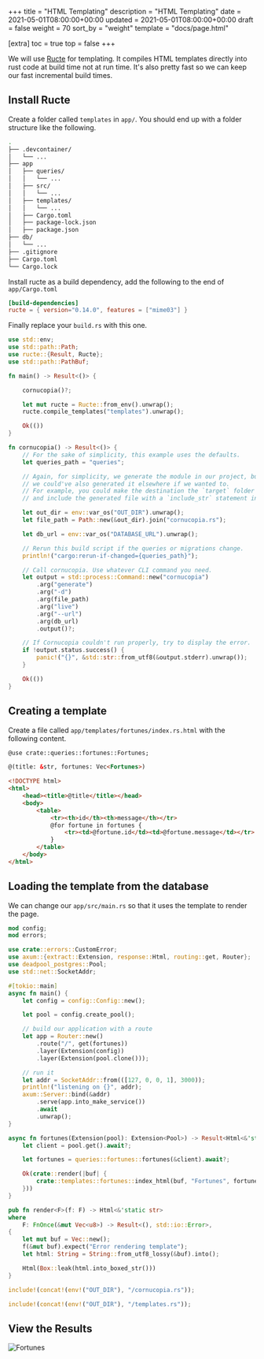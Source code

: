 +++
title = "HTML Templating"
description = "HTML Templating"
date = 2021-05-01T08:00:00+00:00
updated = 2021-05-01T08:00:00+00:00
draft = false
weight = 70
sort_by = "weight"
template = "docs/page.html"

[extra]
toc = true
top = false
+++

We will use [Ructe](https://github.com/kaj/ructe) for templating. It compiles HTML templates directly into rust code at build time not at run time. It's also pretty fast so we can keep our fast incremental build times.

## Install Ructe

Create a folder called `templates` in `app/`. You should end up with a folder structure like the following.


```sh
.
├── .devcontainer/
│   └── ...
├── app
│   ├── queries/
│   │   └── ...
│   ├── src/
│   │   └── ...
│   ├── templates/
│   │   └── ...
│   ├── Cargo.toml
│   ├── package-lock.json
│   ├── package.json
├── db/
│   └── ...
├── .gitignore
├── Cargo.toml
└── Cargo.lock
```

Install ructe as a build dependency, add the following to the end of `app/Cargo.toml`

```toml
[build-dependencies]
ructe = { version="0.14.0", features = ["mime03"] }
```

Finally replace your `build.rs` with this one.

```rust
use std::env;
use std::path::Path;
use ructe::{Result, Ructe};
use std::path::PathBuf;

fn main() -> Result<()> {

    cornucopia()?;

    let mut ructe = Ructe::from_env().unwrap();
    ructe.compile_templates("templates").unwrap();

    Ok(())
}

fn cornucopia() -> Result<()> {
    // For the sake of simplicity, this example uses the defaults.
    let queries_path = "queries";

    // Again, for simplicity, we generate the module in our project, but
    // we could've also generated it elsewhere if we wanted to.
    // For example, you could make the destination the `target` folder
    // and include the generated file with a `include_str` statement in your project.

    let out_dir = env::var_os("OUT_DIR").unwrap();
    let file_path = Path::new(&out_dir).join("cornucopia.rs");

    let db_url = env::var_os("DATABASE_URL").unwrap();

    // Rerun this build script if the queries or migrations change.
    println!("cargo:rerun-if-changed={queries_path}");

    // Call cornucopia. Use whatever CLI command you need.
    let output = std::process::Command::new("cornucopia")
        .arg("generate")
        .arg("-d")
        .arg(file_path)
        .arg("live")
        .arg("--url")
        .arg(db_url)
        .output()?;

    // If Cornucopia couldn't run properly, try to display the error.
    if !output.status.success() {
        panic!("{}", &std::str::from_utf8(&output.stderr).unwrap());
    }

    Ok(())
}
```

## Creating a template

Create a file called `app/templates/fortunes/index.rs.html` with the following content.

```html
@use crate::queries::fortunes::Fortunes;

@(title: &str, fortunes: Vec<Fortunes>)

<!DOCTYPE html>
<html>
    <head><title>@title</title></head>
    <body>
        <table>
            <tr><th>id</th><th>message</th></tr>
            @for fortune in fortunes {
                <tr><td>@fortune.id</td><td>@fortune.message</td></tr>
            }
        </table>
    </body>
</html>
```

## Loading the template from the database

We can change our `app/src/main.rs` so that it uses the template to render the page.

```rust
mod config;
mod errors;

use crate::errors::CustomError;
use axum::{extract::Extension, response::Html, routing::get, Router};
use deadpool_postgres::Pool;
use std::net::SocketAddr;

#[tokio::main]
async fn main() {
    let config = config::Config::new();

    let pool = config.create_pool();

    // build our application with a route
    let app = Router::new()
        .route("/", get(fortunes))
        .layer(Extension(config))
        .layer(Extension(pool.clone()));

    // run it
    let addr = SocketAddr::from(([127, 0, 0, 1], 3000));
    println!("listening on {}", addr);
    axum::Server::bind(&addr)
        .serve(app.into_make_service())
        .await
        .unwrap();
}

async fn fortunes(Extension(pool): Extension<Pool>) -> Result<Html<&'static str>, CustomError> {
    let client = pool.get().await?;

    let fortunes = queries::fortunes::fortunes(&client).await?;

    Ok(crate::render(|buf| {
        crate::templates::fortunes::index_html(buf, "Fortunes", fortunes)
    }))
}

pub fn render<F>(f: F) -> Html<&'static str>
where
    F: FnOnce(&mut Vec<u8>) -> Result<(), std::io::Error>,
{
    let mut buf = Vec::new();
    f(&mut buf).expect("Error rendering template");
    let html: String = String::from_utf8_lossy(&buf).into();

    Html(Box::leak(html.into_boxed_str()))
}

include!(concat!(env!("OUT_DIR"), "/cornucopia.rs"));

include!(concat!(env!("OUT_DIR"), "/templates.rs"));
```

## View the Results


![Fortunes](/rendered-template.png)